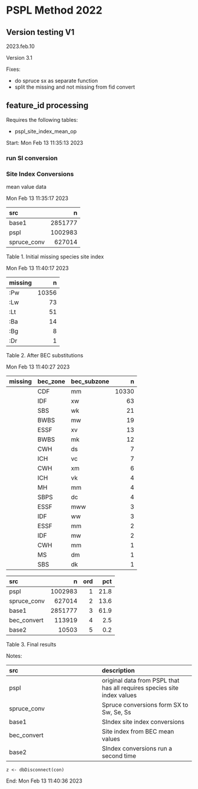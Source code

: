# PSPL Method 2022

## Version testing V1

2023.feb.10

Version 3.1

Fixes:

-   do spruce sx as separate function
-   split the missing and not missing from fid convert

## feature\_id processing

Requires the following tables:

-   pspl\_site\_index\_mean\_op

Start: Mon Feb 13 11:35:13 2023

### run SI conversion

### Site Index Conversions

mean value data

Mon Feb 13 11:35:17 2023

<table>
<thead>
<tr class="header">
<th style="text-align: left;">src</th>
<th style="text-align: right;">n</th>
</tr>
</thead>
<tbody>
<tr class="odd">
<td style="text-align: left;">base1</td>
<td style="text-align: right;">2851777</td>
</tr>
<tr class="even">
<td style="text-align: left;">pspl</td>
<td style="text-align: right;">1002983</td>
</tr>
<tr class="odd">
<td style="text-align: left;">spruce_conv</td>
<td style="text-align: right;">627014</td>
</tr>
</tbody>
</table>

Table 1. Initial missing species site index

Mon Feb 13 11:40:17 2023

<table>
<thead>
<tr class="header">
<th style="text-align: left;">missing</th>
<th style="text-align: right;">n</th>
</tr>
</thead>
<tbody>
<tr class="odd">
<td style="text-align: left;">:Pw</td>
<td style="text-align: right;">10356</td>
</tr>
<tr class="even">
<td style="text-align: left;">:Lw</td>
<td style="text-align: right;">73</td>
</tr>
<tr class="odd">
<td style="text-align: left;">:Lt</td>
<td style="text-align: right;">51</td>
</tr>
<tr class="even">
<td style="text-align: left;">:Ba</td>
<td style="text-align: right;">14</td>
</tr>
<tr class="odd">
<td style="text-align: left;">:Bg</td>
<td style="text-align: right;">8</td>
</tr>
<tr class="even">
<td style="text-align: left;">:Dr</td>
<td style="text-align: right;">1</td>
</tr>
</tbody>
</table>

Table 2. After BEC substitutions

Mon Feb 13 11:40:27 2023

<table>
<thead>
<tr class="header">
<th style="text-align: left;">missing</th>
<th style="text-align: left;">bec_zone</th>
<th style="text-align: left;">bec_subzone</th>
<th style="text-align: right;">n</th>
</tr>
</thead>
<tbody>
<tr class="odd">
<td style="text-align: left;"></td>
<td style="text-align: left;">CDF</td>
<td style="text-align: left;">mm</td>
<td style="text-align: right;">10330</td>
</tr>
<tr class="even">
<td style="text-align: left;"></td>
<td style="text-align: left;">IDF</td>
<td style="text-align: left;">xw</td>
<td style="text-align: right;">63</td>
</tr>
<tr class="odd">
<td style="text-align: left;"></td>
<td style="text-align: left;">SBS</td>
<td style="text-align: left;">wk</td>
<td style="text-align: right;">21</td>
</tr>
<tr class="even">
<td style="text-align: left;"></td>
<td style="text-align: left;">BWBS</td>
<td style="text-align: left;">mw</td>
<td style="text-align: right;">19</td>
</tr>
<tr class="odd">
<td style="text-align: left;"></td>
<td style="text-align: left;">ESSF</td>
<td style="text-align: left;">xv</td>
<td style="text-align: right;">13</td>
</tr>
<tr class="even">
<td style="text-align: left;"></td>
<td style="text-align: left;">BWBS</td>
<td style="text-align: left;">mk</td>
<td style="text-align: right;">12</td>
</tr>
<tr class="odd">
<td style="text-align: left;"></td>
<td style="text-align: left;">CWH</td>
<td style="text-align: left;">ds</td>
<td style="text-align: right;">7</td>
</tr>
<tr class="even">
<td style="text-align: left;"></td>
<td style="text-align: left;">ICH</td>
<td style="text-align: left;">vc</td>
<td style="text-align: right;">7</td>
</tr>
<tr class="odd">
<td style="text-align: left;"></td>
<td style="text-align: left;">CWH</td>
<td style="text-align: left;">xm</td>
<td style="text-align: right;">6</td>
</tr>
<tr class="even">
<td style="text-align: left;"></td>
<td style="text-align: left;">ICH</td>
<td style="text-align: left;">vk</td>
<td style="text-align: right;">4</td>
</tr>
<tr class="odd">
<td style="text-align: left;"></td>
<td style="text-align: left;">MH</td>
<td style="text-align: left;">mm</td>
<td style="text-align: right;">4</td>
</tr>
<tr class="even">
<td style="text-align: left;"></td>
<td style="text-align: left;">SBPS</td>
<td style="text-align: left;">dc</td>
<td style="text-align: right;">4</td>
</tr>
<tr class="odd">
<td style="text-align: left;"></td>
<td style="text-align: left;">ESSF</td>
<td style="text-align: left;">mww</td>
<td style="text-align: right;">3</td>
</tr>
<tr class="even">
<td style="text-align: left;"></td>
<td style="text-align: left;">IDF</td>
<td style="text-align: left;">ww</td>
<td style="text-align: right;">3</td>
</tr>
<tr class="odd">
<td style="text-align: left;"></td>
<td style="text-align: left;">ESSF</td>
<td style="text-align: left;">mm</td>
<td style="text-align: right;">2</td>
</tr>
<tr class="even">
<td style="text-align: left;"></td>
<td style="text-align: left;">IDF</td>
<td style="text-align: left;">mw</td>
<td style="text-align: right;">2</td>
</tr>
<tr class="odd">
<td style="text-align: left;"></td>
<td style="text-align: left;">CWH</td>
<td style="text-align: left;">mm</td>
<td style="text-align: right;">1</td>
</tr>
<tr class="even">
<td style="text-align: left;"></td>
<td style="text-align: left;">MS</td>
<td style="text-align: left;">dm</td>
<td style="text-align: right;">1</td>
</tr>
<tr class="odd">
<td style="text-align: left;"></td>
<td style="text-align: left;">SBS</td>
<td style="text-align: left;">dk</td>
<td style="text-align: right;">1</td>
</tr>
</tbody>
</table>

<table>
<thead>
<tr class="header">
<th style="text-align: left;">src</th>
<th style="text-align: right;">n</th>
<th style="text-align: right;">ord</th>
<th style="text-align: right;">pct</th>
</tr>
</thead>
<tbody>
<tr class="odd">
<td style="text-align: left;">pspl</td>
<td style="text-align: right;">1002983</td>
<td style="text-align: right;">1</td>
<td style="text-align: right;">21.8</td>
</tr>
<tr class="even">
<td style="text-align: left;">spruce_conv</td>
<td style="text-align: right;">627014</td>
<td style="text-align: right;">2</td>
<td style="text-align: right;">13.6</td>
</tr>
<tr class="odd">
<td style="text-align: left;">base1</td>
<td style="text-align: right;">2851777</td>
<td style="text-align: right;">3</td>
<td style="text-align: right;">61.9</td>
</tr>
<tr class="even">
<td style="text-align: left;">bec_convert</td>
<td style="text-align: right;">113919</td>
<td style="text-align: right;">4</td>
<td style="text-align: right;">2.5</td>
</tr>
<tr class="odd">
<td style="text-align: left;">base2</td>
<td style="text-align: right;">10503</td>
<td style="text-align: right;">5</td>
<td style="text-align: right;">0.2</td>
</tr>
</tbody>
</table>

Table 3. Final results

Notes:

<table>
<colgroup>
<col style="width: 50%" />
<col style="width: 50%" />
</colgroup>
<thead>
<tr class="header">
<th style="text-align: left;">src</th>
<th style="text-align: left;">description</th>
</tr>
</thead>
<tbody>
<tr class="odd">
<td style="text-align: left;">pspl</td>
<td style="text-align: left;">original data from PSPL that has all
requires species site index values</td>
</tr>
<tr class="even">
<td style="text-align: left;">spruce_conv</td>
<td style="text-align: left;">Spruce conversions form SX to Sw, Se,
Ss</td>
</tr>
<tr class="odd">
<td style="text-align: left;">base1</td>
<td style="text-align: left;">SIndex site index conversions</td>
</tr>
<tr class="even">
<td style="text-align: left;">bec_convert</td>
<td style="text-align: left;">Site index from BEC mean values</td>
</tr>
<tr class="odd">
<td style="text-align: left;">base2</td>
<td style="text-align: left;">SIndex conversions run a second time</td>
</tr>
</tbody>
</table>

    z <- dbDisconnect(con)

End: Mon Feb 13 11:40:36 2023
